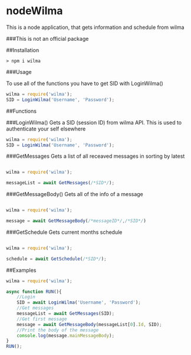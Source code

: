 # nodeWilma
This is a node application, that gets information and schedule from wilma

###This is not an official package

##Installation
```
> npm i wilma
```

###Usage

To use all of the functions you have to get SID with LoginWilma()

```js
wilma = require('wilma');
SID = LoginWilma('Username', 'Password');
```

##Functions

###LoginWilma()
Gets a SID (session ID) from wilma API. This is used to authenticate your self elsewhere 
```js
wilma = require('wilma');
SID = LoginWilma('Username', 'Password');
```

###GetMessages
Gets a list of all receaved messages in sorting by latest
```js

wilma = require('wilma');

messageList = await GetMessages(/*SID*/);

```

###GetMessageBody()
Gets all of the info of a message

```js

wilma = require('wilma');

message = await GetMessageBody(/*messageID*/,/*SID*/)

```

###GetSchedule
Gets current months schedule

```js

wilma = require('wilma');

schedule = await GetSchedule(/*SID*/);

```

##Examples

```js
wilma = require('wilma');

async function RUN(){
    //Login
    SID = await LoginWilma('Username', 'Password');
    //Get messages
    messageList = await GetMessages(SID);
    //Get first message
    message = await GetMessageBody(messageList[0].Id, SID);
    //Print the body of the message
    console.log(message.mainMessageBody);
}
RUN();
```
